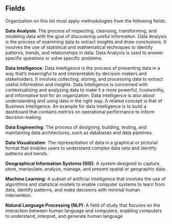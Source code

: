 ## Fields

Organization on this list must apply methodologies from the following fields: 

**Data Analysis**: The process of inspecting, cleansing, transforming, and modeling data with the goal of discovering useful information. Data Analysis is the process of examining data to extract insights and draw conclusions. It involves the use of statistical and mathematical techniques to identify patterns, trends, and relationships in data. Data Analysis is used to answer specific questions or solve specific problems. 

**Data Intelligence**: Data Intelligence is the process of presenting data in a way that’s meaningful to and interpretable by decision-makers and stakeholders. It involves collecting, storing, and processing data to extract useful information and insights. Data Intelligence is concerned with contextualizing and analyzing data to make it a more powerful, trustworthy, and informative tool for an organization. Data Intelligence is also about understanding and using data in the right way. A related concept is that of Business Intelligence. An example for data intelligence is to build a dashboard that contains metrics on operational performance to inform decision-making. 

**Data Engineering**: The process of designing, building, testing, and maintaining data architectures, such as databases and data pipelines.

**Data Visualization**: The representation of data in a graphical or pictorial format that enables users to understand complex data sets and identify patterns and trends.

**Geographical Information Systems (GIS)**: A system designed to capture, store, manipulate, analyze, manage, and present spatial or geographic data.

**Machine Learning**: A subset of artificial intelligence that involves the use of algorithms and statistical models to enable computer systems to learn from data, identify patterns, and make decisions with minimal human intervention.  

**Natural Language Processing (NLP)**: A field of study that focuses on the interaction between human language and computers, enabling computers to understand, interpret, and generate human language